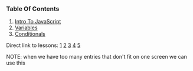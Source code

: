 ### Table Of Contents

1. [Intro To JavaScript](#intro)
1. [Variables](#variables)
1. [Conditionals](#if)

Direct link to lessons: [1](#lesson1) [2](#lesson2) [3](#lesson3) [4](#lesson4) [5](#lesson5)

NOTE: when we have too many entries that don't fit on one screen we can use this <!-- .slide: style="font-size:80%" -->
